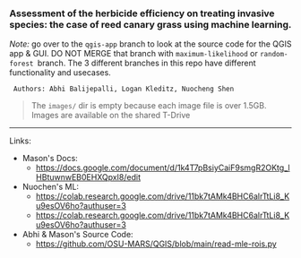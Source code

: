 ### Assessment of the herbicide efficiency on treating invasive species: the case of reed canary grass using machine learning.
*Note:* go over to the `qgis-app` branch to look at the source code for the QGIS app & GUI. DO NOT MERGE that branch with `maximum-likelihood` or `random-forest `branch. The 3 different branches in this repo have different functionality and usecases. 

` Authors: Abhi Balijepalli, Logan Kleditz, Nuocheng Shen`

> The `images/` dir is empty because each image file is over 1.5GB. Images are available on the shared T-Drive
----
Links:
- Mason's Docs: 
  - https://docs.google.com/document/d/1k4T7pBsiyCaiF9smgR2OKtg_lHBtuwnwEB0EHXQpxI8/edit
- Nuochen's ML:
  - https://colab.research.google.com/drive/11bk7tAMk4BHC6alrTtLi8_Ku9esOV6ho?authuser=3
  - https://colab.research.google.com/drive/11bk7tAMk4BHC6alrTtLi8_Ku9esOV6ho?authuser=3
- Abhi & Mason's Source Code:
  - https://github.com/OSU-MARS/QGIS/blob/main/read-mle-rois.py
